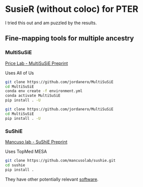 # SusieR (without coloc) for PTER 

I tried this out and am puzzled by the results. 

## Fine-mapping tools for multiple ancestry

### MultiSuSiE

[Price Lab - MultiSuSiE Preprint](https://www.medrxiv.org/content/10.1101/2024.05.13.24307291v1.full.pdf)

Uses All of Us

```bash
git clone https://github.com/jordanero/MultiSuSiE
cd MultiSuSiE
conda env create -f environment.yml
conda activate MultiSuSiE
pip install . -U

git clone https://github.com/jordanero/MultiSuSiE
cd MultiSuSiE
pip install . -U
```

### SuShiE

[Mancuso lab - SuShiE Preprint](https://www.medrxiv.org/content/10.1101/2024.04.15.24305836v1)

Uses TopMed MESA

```bash
git clone https://github.com/mancusolab/sushie.git
cd sushie
pip install .
```

They have other potentially relevant [software](https://www.mancusolab.com/software).
